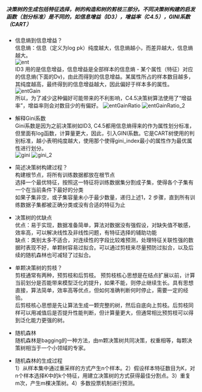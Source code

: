 ##### 决策树的生成包括特征选择，树的构造和树的剪枝三部分。不同决策树构建的启发函数（划分标准）是不同的，如信息增益（ID3），增益率（C4.5），GINI系数（CART）

- 信息熵到信息增益？  
信息熵：信息（定义为log pk）纯度越大，信息熵越小，而差异越大，信息熵越大。  
![ent](https://user-images.githubusercontent.com/42667259/91277082-a5b3a500-e782-11ea-8136-b9481dd5778d.png)  
ID3 用的是信息增益，信息增益是全部样本的信息熵 - 某个属性（特征）对应的信息熵(下面的Dv)，由此而得到的信息增益。某属性所占的样本数目越多，其纯度越高，最终得到的信息增益越大，因此偏好于样本多的属性。  
![entGain](https://user-images.githubusercontent.com/42667259/91277086-a64c3b80-e782-11ea-8de6-41fd5219077d.png)   
所以，为了减少这种偏好可能带来的不利影响，C4.5决策树算法使用了“增益率”，增益率则会对数目少的有偏好。
![entGainRatio](https://user-images.githubusercontent.com/42667259/91277088-a6e4d200-e782-11ea-9ec2-8ed00b966afe.png)
![entGainRatio_2](https://user-images.githubusercontent.com/42667259/91277090-a6e4d200-e782-11ea-8148-40bba2d3b160.png)

- 解释Gini系数  
Gini系数是因为之前决策树如ID3, C4.5都用信息熵得来的作为属性划分标准，但里面有log函数，计算量更大，因此，引入GINI系数。它是CART树使用的判别标准，越小表明纯度越大，使用那个使得gini_index最小的属性作为最优属性进行划分。    
![gini](https://user-images.githubusercontent.com/42667259/91277564-473af680-e783-11ea-9c79-112cf417213e.png)
![gini_2](https://user-images.githubusercontent.com/42667259/91277566-47d38d00-e783-11ea-9d76-7ab8687c3cff.png)


- 简述决策树构建过程？  
构建根节点，将所有训练数据都放在根节点   
选择一个最优特征，按照这一特征将训练数据集分割成子集，使得各个子集有一个在当前条件下最好的分类  
如果子集非空，或子集容量未小于最少数量，递归上述1，2 步骤，直到所有训练数据子集都被正确分类或没有合适的特征为止

- 决策树的优缺点   
优点：易于实现，数据准备简单，算法对数据没有强假设，对缺失值不敏感，效率高，可以解决线性及非线性问题，有特征选择的辅助功能     
缺点：类别太多不适合，对连续性的字段比较难预测，处理特征关联性强的数据时表现不好，单颗树容易过拟合。可以通过剪枝来尽量预防过拟合，以及后续的随机森林也可减轻了过拟合。  

- 单颗决策树的剪枝？  
剪枝通常有两种，预剪枝和后剪枝。
预剪枝核心思想是在结点扩展以前，计算当前划分是否能带来模型泛化的提升，如果不能，则停止继续生长。具有思想直接，算法简单，效率高等优点，但如何准确判断何时停止，需要一定的经验。  
后剪枝核心思想是先让算法生成一颗完整的树，然后自底向上剪枝。后剪枝同样可以用减值后是否提升性能判断，但计算量更大，但通常相比预剪枝可以得到泛化能力更强的树。

- 随机森林  
随机森林是bagging的一种方法，由m颗决策树共同决策，权重相等，每颗决策树相当于一个小领域的专家。

- 随机森林的生成过程         
1）从样本集中通过重采样的方式产生n个样本。2）假设样本特征数目为K，对n个样本选择K中的k个特征，用建立决策树的方式获得最佳分割点。3）重复m次，产生m棵决策树。4）多数投票机制进行预测。


